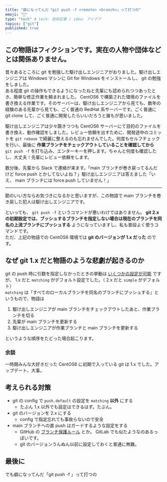 ```yaml
---
title: "癖になってんだ「git push -f <remote> <branch>」って打つの"
emoji: "🙏"
type: "tech" # tech: 技術記事 / idea: アイデア
topics: ["git"]
published: true
---
```


## この物語はフィクションです。実在の人物や団体などとは関係ありません。

昔々あるところに git を勉強した駆け出しエンジニアがおりました。駆け出しエンジニアは Windows マシンに Git for Windows をインストールし、 git の勉強をしました。  
ある程度 git の操作もできるようになったねと先輩にも認められつつあったとき、簡単な修正作業を頼まれました。 CentOS6 で構築された環境のファイルを書き換える作業です。そのサーバーは、駆け出しエンジニアから見ても、数年の経験のある先輩から見ても、ごく普通の RedHat 系サーバーです。ごく普通に git clone して、ごく普通に開発したらいいだろうと誰もが思いました。

駆け出しエンジニアは少々躓きつつも CentOS6 サーバーにて目的のファイルを書き換え、動作確認をしました。レビュー依頼を出すために、開発途中のコミットを `git rebase` で綺麗に整えるのも忘れませんでした。何度もセルフチェックを行い、最後に **作業ブランチをチェックアウトしていることを確認してから** `git push -f` を打ち込み、エンターキーを押します。ちゃんと何度も確認したし、大丈夫！先輩にレビュー依頼をします。

数分後、先輩から Slack で連絡が来ます。「main ブランチが巻き戻ってるんだけど force push とかしてないよね？」駆け出しエンジニアは答えました「いえ、 main ブランチには force push していません！」

---

勘のいい方ならお気づきになるかと思いますが、この物語で main ブランチを巻き戻した犯人は駆け出しエンジニアです。  

といっても、 `git push -f` というコマンドが悪いわけではありません。 **git 2.x の初期設定では、ブッシュするブランチを指定しない場合は現在のブランチを同名の上流ブランチにプッシュする** ようになっていますし、私も普段よく使うコマンドです。  
ただ、上記の物語での CentOS6 環境では **git のバージョンが 1.x だった** のです。

## なぜ git 1.x だと物語のような悲劇が起きるのか

git の push 時に引数を指定しなかったときの挙動は [いくつかの設定が可能](https://git-scm.com/docs/git-config#Documentation/git-config.txt-pushdefault) ですが、 1.x だと `matching` がデフォルト設定でした。（ 2.x だと `simple` がデフォルト）  
`matching` は「すべてのローカルブランチを同名のブランチにプッシュする」というもので、物語は

1. 駆け出しエンジニアが main ブランチをチェックアウトしたあと、作業ブランチを切る
2. 先輩が main ブランチを更新する
3. 駆け出しエンジニアが作業ブランチと main ブランチを更新する

というような順序をたどった場合起こります。

### 余談
一時期みんな大好きだった CentOS6 に初期で入っている git は 1.x でした。アップデート、大事。

## 考えられる対策

- git の config で `push.default` の設定を `matching` **以外** にする
  - たぶん 1.x 以外でも設定はできるはず。たぶん。
- git のバージョンを 2.x にする
  - config で指定忘れても事故らないので安全
- main ブランチへの直 push はガードするような設定をする
  - GitHub の [ブランチ保護ルール](https://docs.github.com/ja/repositories/configuring-branches-and-merges-in-your-repository/defining-the-mergeability-of-pull-requests/managing-a-branch-protection-rule) とか。 GitLab でも似たようなのあるっぽいです。
  - git のバージョンうんぬん以前に設定しておくと普通に無難。

## 最後に

でも癖になってんだ「git push -f <remote> <branch>」って打つの
